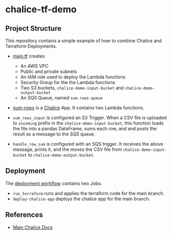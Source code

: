 # chalice-tf-demo

Project Structure
-----------------

This repository contains a simple example of how to combine Chalice and Terraform Deployments.

* [main.tf](./setup-infra/main.tf) creates

  - An AWS VPC
  - Public and private subnets 
  - An IAM role used to deploy the Lambda functions
  - Security Group for the the Lambda functions
  - Two S3 buckets, ``chalice-demo-input-bucket`` and ``chalice-demo-output-bucket``
  - An SQS Queue, named ``sum-rows-queue``

* [sum-rows](./sum-rows) is a [Chalice](https://github.com/aws/chalice) App. It contains two Lambda functions.

* ``sum_rows_input`` is configured an S3 Trigger. When a CSV file is uploaded to ``incoming`` prefix in the 
``chalice-demo-input-bucket``, this function loads the file into a pandas DataFrame, sums each row, and
and posts the result as a message to the SQS queue.

* ``handle_row_sum`` is configured with an SQS trigger. It receives the above message, prints it, and the moves the
CSV file from ``chalice-demo-input-bucket`` to ``chalice-demo-output-bucket``.

Deployment
----------

The [deployment workflow](.github/workflows/ci.yaml) contains two Jobs. 

* ``run_terraform`` runs and applies the terraform code for the main branch.
* ``deploy-chalice-app`` deploys the chalice app for the main branch.

References
----------

* [Main Chalice Docs](https://aws.github.io/chalice/topics/index.html)
